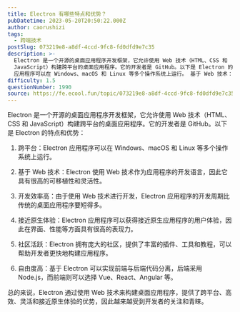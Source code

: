 ```yaml
---
title: Electron 有哪些特点和优势？
pubDatetime: 2023-05-20T20:50:22.000Z
author: caorushizi
tags:
  - 跨端技术
postSlug: 073219e8-a8df-4ccd-9fc8-fd0dfd9e7c35
description: >-
  Electron 是一个开源的桌面应用程序开发框架，它允许使用 Web 技术（HTML、CSS 和
  JavaScript）构建跨平台的桌面应用程序。它的开发者是 GitHub。以下是 Electron 的特点和优势： 跨平台：Electron
  应用程序可以在 Windows、macOS 和 Linux 等多个操作系统上运行。 基于 Web 技术：Electron 使用 Web 技术作为应用程序的开
difficulty: 1.5
questionNumber: 1990
source: https://fe.ecool.fun/topic/073219e8-a8df-4ccd-9fc8-fd0dfd9e7c35
---
```


Electron 是一个开源的桌面应用程序开发框架，它允许使用 Web 技术（HTML、CSS 和 JavaScript）构建跨平台的桌面应用程序。它的开发者是 GitHub。以下是 Electron 的特点和优势：

1. 跨平台：Electron 应用程序可以在 Windows、macOS 和 Linux 等多个操作系统上运行。

2. 基于 Web 技术：Electron 使用 Web 技术作为应用程序的开发语言，因此它具有很高的可移植性和灵活性。

3. 开发效率高：由于使用 Web 技术进行开发，Electron 应用程序的开发周期比传统的桌面应用程序要短得多。

4. 接近原生体验：Electron 应用程序可以获得接近原生应用程序的用户体验，因此在界面、性能等方面具有很高的表现力。

5. 社区活跃：Electron 拥有庞大的社区，提供了丰富的插件、工具和教程，可以帮助开发者更快地构建应用程序。

6. 自由度高：基于 Electron 可以实现前端与后端代码分离，后端采用 Node.js，而前端则可以选择 Vue、React、Angular 等。

总的来说，Electron 通过使用 Web 技术来构建桌面应用程序，提供了跨平台、高效、灵活和接近原生体验的优势，因此越来越受到开发者的关注和青睐。
